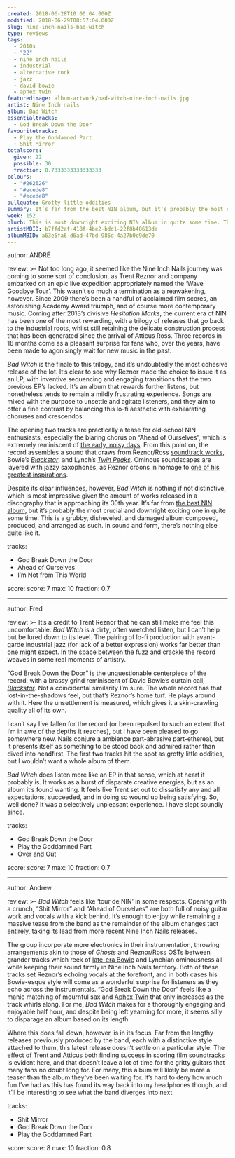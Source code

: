 ```yaml
---
created: 2018-06-28T10:00:04.000Z
modified: 2018-06-29T08:57:04.000Z
slug: nine-inch-nails-bad-witch
type: reviews
tags:
  - 2010s
  - "22"
  - nine inch nails
  - industrial
  - alternative rock
  - jazz
  - david bowie
  - aphex twin
featuredimage: album-artwork/bad-witch-nine-inch-nails.jpg
artist: Nine Inch nails
album: Bad Witch
essentialtracks:
  - God Break Down the Door
favouritetracks:
  - Play the Goddamned Part
  - Shit Mirror
totalscore:
  given: 22
  possible: 30
  fraction: 0.7333333333333333
colours:
  - "#262626"
  - "#ecede8"
  - "#ecede8"
pullquote: Grotty little oddities
summary: It’s far from the best NIN album, but it’s probably the most crucial and downright exciting one in quite some time. This is a grubby, disheveled, and damaged album composed, produced, and arranged as such.
week: 152
blurb: This is most downright exciting NIN album in quite some time. This is a grubby, disheveled, and damaged album composed, produced, and arranged as such.
artistMBID: b7ffd2af-418f-4be2-bdd1-22f8b48613da
albumMBID: a63e5fa6-d6ad-47bd-986d-4a27b0c9de70
---
```

author: ANDRÉ

review: >-
  Not too long ago, it seemed like the Nine Inch Nails journey was coming to some sort of conclusion, as Trent Reznor and company embarked on an epic live expedition appropriately named the ‘Wave Goodbye Tour’. This wasn’t so much a termination as a reawakening, however. Since 2009 there’s been a handful of acclaimed film scores, an astonishing Academy Award triumph, and of course more contemporary music. Coming after 2013’s divisive *Hesitation Marks*, the current era of NIN has been one of the most rewarding, with a trilogy of releases that go back to the industrial roots, whilst still retaining the delicate construction process that has been generated since the arrival of Atticus Ross. Three records in 18 months come as a pleasant surprise for fans who, over the years, have been made to agonisingly wait for new music in the past.

  *Bad Witch* is the finale to this trilogy, and it’s undoubtedly the most cohesive release of the lot. It’s clear to see why Reznor made the choice to issue it as an LP, with inventive sequencing and engaging transitions that the two previous EP’s lacked. It’s an album that rewards further listens, but nonetheless tends to remain a mildly frustrating experience. Songs are mixed with the purpose to unsettle and agitate listeners, and they aim to offer a fine contrast by balancing this lo-fi aesthetic with exhilarating choruses and crescendos. 
  
  The opening two tracks are practically a tease for old-school NIN enthusiasts, especially the blaring chorus on “Ahead of Ourselves”, which is extremely reminiscent of [the early, noisy days](https://www.youtube.com/watch?v=kuoFiIFkdAA). From this point on, the record assembles a sound that draws from Reznor/Ross [soundtrack works](https://youtu.be/PIPHPHWCZWk), Bowie’s [*Blackstar*](https://www.youtube.com/watch?v=kszLwBaC4Sw), and Lynch’s [*Twin Peaks*](https://www.youtube.com/watch?v=DF43b38k0Mw). Ominous soundscapes are layered with jazzy saxophones, as Reznor croons in homage to [one of his greatest inspirations](/reviews/david-bowie-blackstar/). 
  
  Despite its clear influences, however, *Bad Witch* is nothing if not distinctive, which is most impressive given the amount of works released in a discography that is approaching its 30th year. It’s far from [the best NIN album](/reviews/nine-inch-nails-the-downward-spiral/), but it’s probably the most crucial and downright exciting one in quite some time. This is a grubby, disheveled, and damaged album composed, produced, and arranged as such. In sound and form, there’s nothing else quite like it.

tracks:
  - God Break Down the Door
  - ­­Ahead of Ourselves
  - ­­I’m Not from This World

score:
  score: 7
  max: 10
  fraction: 0.7

---
author: Fred

review: >-
  It’s a credit to Trent Reznor that he can still make me feel this uncomfortable. *Bad Witch* is a dirty, often wretched listen, but I can’t help but be lured down to its level. The pairing of lo-fi production with avant-garde industrial jazz (for lack of a better expression) works far better than one might expect. In the space between the fuzz and crackle the record weaves in some real moments of artistry. 
  
  “God Break Down the Door” is the unquestionable centerpiece of the record, with a brassy grind reminiscent of David Bowie’s curtain call, [*Blackstar*](/reviews/david-bowie-blackstar/). Not a coincidental similarity I’m sure. The whole record has that lost-in-the-shadows feel, but that’s Reznor’s home turf. He plays around with it. Here the unsettlement is measured, which gives it a skin-crawling quality all of its own.

  I can’t say I’ve fallen for the record (or been repulsed to such an extent that I’m in awe of the depths it reaches), but I have been pleased to go somewhere new. Nails conjure a ambience part-abrasive part-ethereal, but it presents itself as something to be stood back and admired rather than dived into headfirst. The first two tracks hit the spot as grotty little oddities, but I wouldn’t want a whole album of them. 
  
  *Bad Witch* does listen more like an EP in that sense, which at heart it probably is. It works as a burst of disparate creative energies, but as an album it’s found wanting. It feels like Trent set out to dissatisfy any and all expectations, succeeded, and in doing so wound up being satisfying. So, well done? It was a selectively unpleasant experience. I have slept soundly since.

tracks:
  - God Break Down the Door
  - ­­Play the Goddamned Part
  - ­­Over and Out

score:
  score: 7
  max: 10
  fraction: 0.7

---
author: Andrew

review: >-
  *Bad Witch* feels like ‘tour de NIN’ in some respects. Opening with a crunch, “Shit Mirror” and “Ahead of Ourselves” are both full of noisy guitar work and vocals with a kick behind. It’s enough to enjoy while remaining a massive tease from the band as the remainder of the album changes tact entirely, taking its lead from more recent Nine Inch Nails releases. 
  
  The group incorporate more electronics in their instrumentation, throwing arrangements akin to those of *Ghosts* and Reznor/Ross OSTs between grander tracks which reek of [late-era Bowie](/reviews/david-bowie-blackstar/) and Lynchian ominousness all while keeping their sound firmly in Nine Inch Nails territory. Both of these tracks set Reznor’s echoing vocals at the forefront, and in both cases his Bowie-esque style will come as a wonderful surprise for listeners as they echo across the instrumentals. “God Break Down the Door” feels like a manic matching of mournful sax and [Aphex Twin](/reviews/aphex-twin-richard-d-james-album/) that only increases as the track whirls along. For me, *Bad Witch* makes for a thoroughly engaging and enjoyable half hour, and despite being left yearning for more, it seems silly to disparage an album based on its length. 
  
  Where this does fall down, however, is in its focus. Far from the lengthy releases previously produced by the band, each with a distinctive style attached to them, this latest release doesn’t settle on a particular style. The effect of Trent and Atticus both finding success in scoring film soundtracks is evident here, and that doesn’t leave a lot of time for the gritty guitars that many fans no doubt long for. For many, this album will likely be more a teaser than the album they’ve been waiting for. It’s hard to deny how much fun I’ve had as this has found its way back into my headphones though, and it’ll be interesting to see what the band diverges into next.

tracks:
  - Shit Mirror
  - ­­God Break Down the Door
  - ­­Play the Goddamned Part
  
score:
  score: 8
  max: 10
  fraction: 0.8
